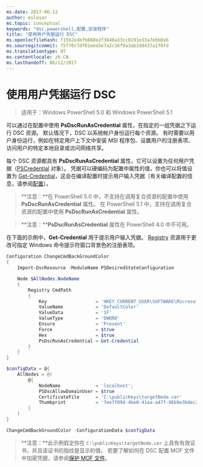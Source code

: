 ```yaml
---
ms.date: 2017-06-12
author: eslesar
ms.topic: conceptual
keywords: "dsc,powershell,配置,安装程序"
title: "使用用户凭据运行 DSC"
ms.openlocfilehash: f15b2e4bfb888e2f3646a33cc0191e33a7ebb8ab
ms.sourcegitcommit: 75f70c7df01eea5e7a2c16f9a3ab1dd437a1f8fd
ms.translationtype: HT
ms.contentlocale: zh-CN
ms.lasthandoff: 06/12/2017
---
```

# <a name="running-dsc-with-user-credentials"></a>使用用户凭据运行 DSC 

> 适用于：Windows PowerShell 5.0 和 Windows PowerShell 5.1

可以通过在配置中使用 **PsDscRunAsCredential** 属性，在指定的一组凭据之下运行 DSC 资源。 默认情况下，DSC 以系统帐户身份运行每个资源。
有时需要以用户身份运行，例如在特定用户上下文中安装 MSI 程序包、设置用户的注册表项、访问用户的特定本地目录或访问网络共享。

每个 DSC 资源都具有 **PsDscRunAsCredential** 属性，它可以设置为任何用户凭据（[PSCredential](https://msdn.microsoft.com/en-us/library/ms572524(v=VS.85).aspx) 对象）。
凭据可以硬编码为配置中属性的值，你也可以将值设置为 [Get-Credential](https://technet.microsoft.com/en-us/library/hh849815.aspx)，这会在编译配置时提示用户输入凭据（有关编译配置的信息，请参阅[配置](configurations.md)）。

>**注意：**在 PowerShell 5.0 中，不支持在调用复合资源的配置中使用 **PsDscRunAsCredential** 属性。 
>在 PowerShell 5.1 中，支持在调用复合资源的配置中使用 **PsDscRunAsCredential** 属性。

>**注意：****PsDscRunAsCredential** 属性在 PowerShell 4.0 中不可用。

在下面的示例中，**Get-Credential** 用于提示用户输入凭据。 [Registry](registryResource.md) 资源用于更改可指定 Windows 命令提示符窗口背景色的注册表项。

```powershell
Configuration ChangeCmdBackGroundColor
{
    Import-DscResource -ModuleName PSDesiredStateConfiguration

    Node $AllNodes.NodeName
    {
        Registry CmdPath
        {
            Key                  = 'HKEY_CURRENT_USER\SOFTWARE\Microsoft\Command Processor'
            ValueName            = 'DefaultColor'
            ValueData            = '1F'
            ValueType            = 'DWORD'
            Ensure               = 'Present'
            Force                = $true
            Hex                  = $true
            PsDscRunAsCredential = Get-Credential
        }
    }
}

$configData = @{
    AllNodes = @(
        @{
            NodeName             = 'localhost';
            PSDscAllowDomainUser = $true
            CertificateFile      = 'C:\publicKeys\targetNode.cer'
            Thumbprint           = '7ee7f09d-4be0-41aa-a47f-96b9e3bdec25'
        }
    )
}

ChangeCmdBackGroundColor -ConfigurationData $configData
```
>**注意：**此示例假定你在 `C:\publicKeys\targetNode.cer` 上具有有效证书，并且该证书的指纹是显示的值。
>若要了解如何在 DSC 配置 MOF 文件中加密凭据，请参阅[保护 MOF 文件](secureMOF.md)。

